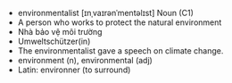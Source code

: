 - environmentalist [ɪnˌvaɪrənˈmentəlɪst] Noun (C1)  
- A person who works to protect the natural environment  
- Nhà bảo vệ môi trường  
- Umweltschützer(in)  
- The environmentalist gave a speech on climate change.  
- environment (n), environmental (adj)  
- Latin: environner (to surround)